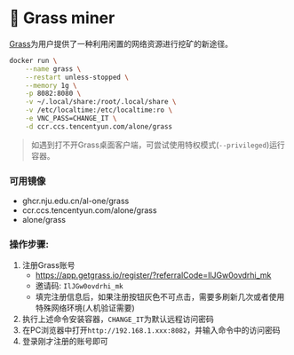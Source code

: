 # 🌱 Grass miner

[Grass](https://app.getgrass.io/register/?referralCode=IlJGw0ovdrhi_mk)为用户提供了一种利用闲置的网络资源进行挖矿的新途径。

```sh
docker run \
    --name grass \
    --restart unless-stopped \
    --memory 1g \
    -p 8082:8080 \
    -v ~/.local/share:/root/.local/share \
    -v /etc/localtime:/etc/localtime:ro \
    -e VNC_PASS=CHANGE_IT \
    -d ccr.ccs.tencentyun.com/alone/grass
```

> 如遇到打不开Grass桌面客户端，可尝试使用特权模式(`--privileged`)运行容器。

### 可用镜像
- ghcr.nju.edu.cn/al-one/grass
- ccr.ccs.tencentyun.com/alone/grass
- alone/grass

### 操作步骤:
1. 注册Grass账号
   - https://app.getgrass.io/register/?referralCode=IlJGw0ovdrhi_mk
   - 邀请码: `IlJGw0ovdrhi_mk`
   - 填完注册信息后，如果注册按钮灰色不可点击，需要多刷新几次或者使用特殊网络环境(人机验证需要)
2. 执行上述命令安装容器，`CHANGE_IT`为默认远程访问密码
3. 在PC浏览器中打开`http://192.168.1.xxx:8082`，并输入命令中的访问密码
4. 登录刚才注册的账号即可
